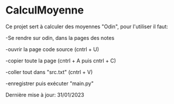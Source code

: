 # CalculMoyenne
Ce projet sert à calculer des moyennes "Odin", pour l'utiliser il faut:

-Se rendre sur odin, dans la pages des notes

-ouvrir la page code source (cntrl + U)

-copier toute la page (cntrl + A puis cntrl + C)

-coller tout dans "src.txt" (cntrl + V)

-enregistrer puis exécuter "main.py"

Dernière mise à jour: 31/01/2023
